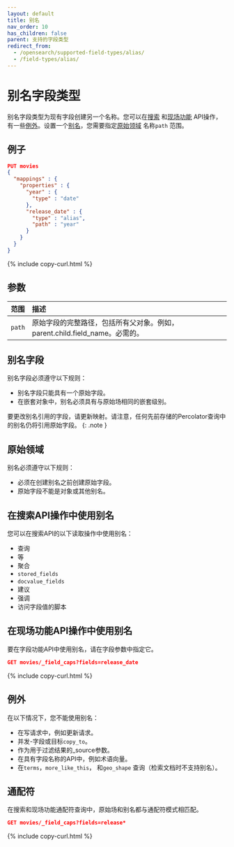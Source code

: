 ```yaml
---
layout: default
title: 别名
nav_order: 10
has_children: false
parent: 支持的字段类型
redirect_from:
  - /opensearch/supported-field-types/alias/
  - /field-types/alias/
---
```


# 别名字段类型

别名字段类型为现有字段创建另一个名称。您可以在[搜索](#using-aliases-in-search-api-operations) 和[现场功能](#using-aliases-in-field-capabilities-api-operations) API操作，有一些[例外](#exceptions)。设置一个[别名](#alias-field)，您需要指定[原始领域](#original-field) 名称`path` 范围。

## 例子

```json
PUT movies 
{
  "mappings" : {
    "properties" : {
      "year" : {
        "type" : "date"
      },
      "release_date" : {
        "type" : "alias",
        "path" : "year"
      }
    }
  }
}
```
{% include copy-curl.html %}

## 参数

范围| 描述
:--- | :--- 
`path` | 原始字段的完整路径，包括所有父对象。例如，parent.child.field_name。必需的。

## 别名字段

别名字段必须遵守以下规则：

- 别名字段只能具有一个原始字段。
- 在嵌套对象中，别名必须具有与原始场相同的嵌套级别。

要更改别名引用的字段，请更新映射。请注意，任何先前存储的Percolator查询中的别名仍将引用原始字段。
{: .note }

## 原始领域

别名必须遵守以下规则：
- 必须在创建别名之前创建原始字段。
- 原始字段不能是对象或其他别名。

## 在搜索API操作中使用别名

您可以在搜索API的以下读取操作中使用别名：
- 查询
- 等
- 聚合
- `stored_fields`
- `docvalue_fields`
- 建议
- 强调
- 访问字段值的脚本

## 在现场功能API操作中使用别名

要在字段功能API中使用别名，请在字段参数中指定它。

```json
GET movies/_field_caps?fields=release_date
```
{% include copy-curl.html %}

## 例外

在以下情况下，您不能使用别名：
- 在写请求中，例如更新请求。
- 并发-字段或目标`copy_to`。
- 作为用于过滤结果的_source参数。
- 在具有字段名称的API中，例如术语向量。
- 在`terms`，`more_like_this`， 和`geo_shape` 查询（检索文档时不支持别名）。

## 通配符

在搜索和现场功能通配符查询中，原始场和别名都与通配符模式相匹配。

```json
GET movies/_field_caps?fields=release*
```
{% include copy-curl.html %}

